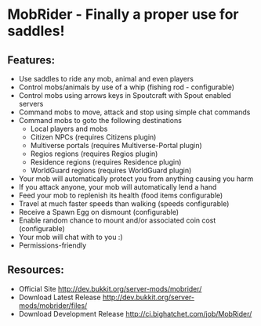 MobRider - Finally a proper use for saddles!
============================================

## Features:

* Use saddles to ride any mob, animal and even players
* Control mobs/animals by use of a whip (fishing rod - configurable)
* Control mobs using arrows keys in Spoutcraft with Spout enabled servers
* Command mobs to move, attack and stop using simple chat commands
* Command mobs to goto the following destinations
    * Local players and mobs
    * Citizen NPCs (requires Citizens plugin)
    * Multiverse portals (requires Multiverse-Portal plugin)
    * Regios regions (requires Regios plugin)
    * Residence regions (requires Residence plugin)
    * WorldGuard regions (requires WorldGuard plugin)
* Your mob will automatically protect you from anything causing you harm
* If you attack anyone, your mob will automatically lend a hand
* Feed your mob to replenish its health (food items configurable)
* Travel at much faster speeds than walking (speeds configurable)
* Receive a Spawn Egg on dismount (configurable)
* Enable random chance to mount and/or associated coin cost (configurable)
* Your mob will chat with to you :)
* Permissions-friendly

## Resources:

* Official Site http://dev.bukkit.org/server-mods/mobrider/
* Download Latest Release http://dev.bukkit.org/server-mods/mobrider/files/
* Download Development Release http://ci.bighatchet.com/job/MobRider/
